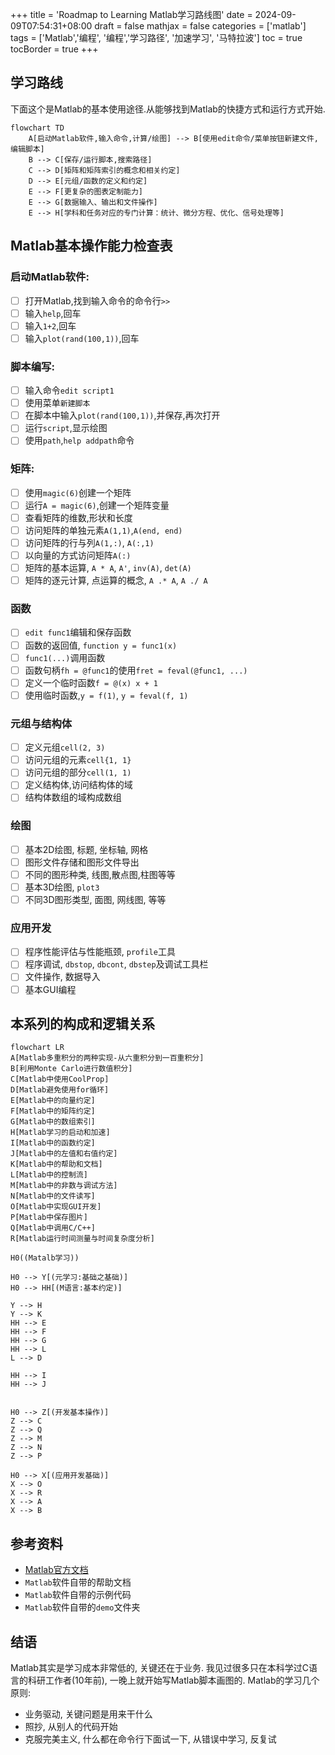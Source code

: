 +++
title = 'Roadmap to Learning Matlab学习路线图'
date = 2024-09-09T07:54:31+08:00
draft = false
mathjax = false
categories = ['matlab']
tags = ['Matlab','编程', '编程','学习路径', '加速学习', '马特拉波']
toc = true
tocBorder = true
+++

## 学习路线

下面这个是Matlab的基本使用途径.从能够找到Matlab的快捷方式和运行方式开始.



```mermaid
flowchart TD
    A[启动Matlab软件,输入命令,计算/绘图] --> B[使用edit命令/菜单按钮新建文件,编辑脚本]
    B --> C[保存/运行脚本,搜索路径]
    C --> D[矩阵和矩阵索引的概念和相关约定]
    D --> E[元组/函数的定义和约定]
    E --> F[更复杂的图表定制能力]
    E --> G[数据输入、输出和文件操作]
    E --> H[学科和任务对应的专门计算：统计、微分方程、优化、信号处理等]
```

## Matlab基本操作能力检查表

### 启动Matlab软件:
- [ ] 打开Matlab,找到输入命令的命令行`>>`
- [ ] 输入`help`,回车
- [ ] 输入`1+2`,回车
- [ ] 输入`plot(rand(100,1))`,回车

### 脚本编写:
- [ ] 输入命令`edit script1`
- [ ] 使用菜单`新建脚本`
- [ ] 在脚本中输入`plot(rand(100,1))`,并保存,再次打开
- [ ] 运行`script`,显示绘图
- [ ] 使用`path`,`help addpath`命令

### 矩阵:
- [ ] 使用`magic(6)`创建一个矩阵
- [ ] 运行`A = magic(6)`,创建一个矩阵变量
- [ ] 查看矩阵的维数,形状和长度
- [ ] 访问矩阵的单独元素`A(1,1)`,`A(end, end)`
- [ ] 访问矩阵的行与列`A(1,:)`, `A(:,1)`
- [ ] 以向量的方式访问矩阵`A(:)`
- [ ] 矩阵的基本运算, `A * A`, `A'`, `inv(A)`, `det(A)`
- [ ] 矩阵的逐元计算, 点运算的概念, `A .* A`, `A ./ A`

### 函数
- [ ] `edit func1`编辑和保存函数
- [ ] 函数的返回值, `function y = func1(x)`
- [ ] `func1(...)`调用函数
- [ ] 函数句柄`fh = @func1`的使用`fret = feval(@func1, ...)`
- [ ] 定义一个临时函数`f = @(x) x + 1`
- [ ] 使用临时函数,`y = f(1)`, `y = feval(f, 1)`

### 元组与结构体
- [ ] 定义元组`cell(2, 3)`
- [ ] 访问元组的元素`cell{1, 1}`
- [ ] 访问元组的部分`cell(1, 1)`
- [ ] 定义结构体,访问结构体的域
- [ ] 结构体数组的域构成数组

### 绘图
- [ ] 基本2D绘图, 标题, 坐标轴, 网格
- [ ] 图形文件存储和图形文件导出
- [ ] 不同的图形种类, 线图,散点图,柱图等等
- [ ] 基本3D绘图, `plot3`
- [ ] 不同3D图形类型, 面图, 网线图, 等等

### 应用开发
- [ ] 程序性能评估与性能瓶颈, `profile`工具
- [ ] 程序调试, `dbstop`, `dbcont`, `dbstep`及调试工具栏
- [ ] 文件操作, 数据导入
- [ ] 基本GUI编程

## 本系列的构成和逻辑关系 

```mermaid
flowchart LR
A[Matlab多重积分的两种实现-从六重积分到一百重积分]
B[利用Monte Carlo进行数值积分]
C[Matlab中使用CoolProp]
D[Matlab避免使用for循环]
E[Matlab中的向量约定]
F[Matlab中的矩阵约定]
G[Matlab中的数组索引]
H[Matlab学习的启动和加速]
I[Matlab中的函数约定]
J[Matlab中的左值和右值约定]
K[Matlab中的帮助和文档]
L[Matlab中的控制流]
M[Matlab中的非数与调试方法]
N[Matlab中的文件读写]
O[Matlab中实现GUI开发]
P[Matlab中保存图片]
Q[Matlab中调用C/C++]
R[Matlab运行时间测量与时间复杂度分析]

H0((Matalb学习))

H0 --> Y[(元学习:基础之基础)]
H0 --> HH[(M语言:基本约定)]

Y --> H
Y --> K
HH --> E
HH --> F
HH --> G
HH --> L
L --> D

HH --> I
HH --> J


H0 --> Z[(开发基本操作)]
Z --> C
Z --> Q
Z --> M
Z --> N
Z --> P

H0 --> X[(应用开发基础)]
X --> O
X --> R
X --> A
X --> B

```


## 参考资料

- [Matlab官方文档](https://www.mathworks.com/help/matlab/index.html)
- `Matlab`软件自带的帮助文档
- `Matlab`软件自带的示例代码
- `Matlab`软件自带的`demo`文件夹

## 结语

Matlab其实是学习成本非常低的, 关键还在于业务. 我见过很多只在本科学过C语言的科研工作者(10年前), 一晚上就开始写Matlab脚本画图的. Matlab的学习几个原则:

- 业务驱动, 关键问题是用来干什么
- 照抄, 从别人的代码开始
- 克服完美主义, 什么都在命令行下面试一下, 从错误中学习, 反复试